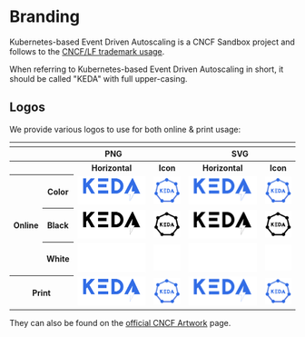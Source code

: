 # Branding

Kubernetes-based Event Driven Autoscaling is a CNCF Sandbox project and follows to the [CNCF/LF trademark usage](https://www.linuxfoundation.org/trademark-usage/).

When referring to Kubernetes-based Event Driven Autoscaling in short, it should be called "KEDA" with full upper-casing.

## Logos

We provide various logos to use for both online & print usage:

<table>
    <tr>
        <th colspan="7"></th>
    </tr>
    <tr>
        <th></th>
        <th colspan="3">PNG</th>
        <th colspan="3">SVG</th>
    </tr>
    <tr>
        <th></th>
        <th></th>
        <th>Horizontal</th>
        <th>Icon</th>
        <th>Horizontal</th>
        <th>Icon</th>
    </tr>
    <tr>
        <th rowspan="3">Online</th>
        <th>Color</th>
        <td><img src="./images/logos/keda-word-colour.png" width="200"></td>
        <td><img src="./images/logos/keda-icon-colour.png" width="75"></td>
        <td><img src="./images/logos/keda-word-colour.svg" width="200"></td>
        <td><img src="./images/logos/keda-icon-colour.svg" width="75"></td>
    </tr>
    <tr>
        <th>Black</th>
        <td><img src="./images/logos/keda-word-black.png" width="200"></td>
        <td><img src="./images/logos/keda-icon-black.png" width="75"></td>
        <td><img src="./images/logos/keda-word-black.svg" width="200"></td>
        <td><img src="./images/logos/keda-icon-black.svg" width="75"></td>
    </tr>
    <tr>
        <th>White</th>
        <td><img src="./images/logos/keda-word-white.png" width="200"></td>
        <td><img src="./images/logos/keda-icon-white.png" width="75"></td>
        <td><img src="./images/logos/keda-word-white.svg" width="200"></td>
        <td><img src="./images/logos/keda-icon-white.svg" width="75"></td>
    </tr>
    <tr>
        <th colspan="2">Print</th>
        <td><img src="./images/logos/keda-word-print.png" width="200"></td>
        <td><img src="./images/logos/keda-icon-print.png" width="75"></td>
        <td><img src="./images/logos/keda-word-print.svg" width="200"></td>
        <td><img src="./images/logos/keda-icon-print.svg" width="75"></td>
    </tr>
    </table>

 They can also be found on the [official CNCF Artwork](https://github.com/cncf/artwork/blob/master/examples/sandbox.md#keda-logos) page.
